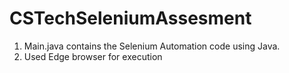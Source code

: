 # CSTechSeleniumAssesment
1. Main.java contains the Selenium Automation code using Java.
2. Used Edge browser for execution
